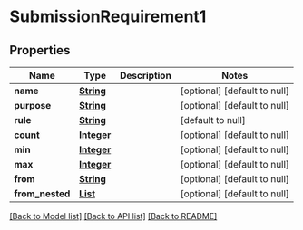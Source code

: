 # SubmissionRequirement1
## Properties

Name | Type | Description | Notes
------------ | ------------- | ------------- | -------------
**name** | [**String**](string.md) |  | [optional] [default to null]
**purpose** | [**String**](string.md) |  | [optional] [default to null]
**rule** | [**String**](string.md) |  | [default to null]
**count** | [**Integer**](integer.md) |  | [optional] [default to null]
**min** | [**Integer**](integer.md) |  | [optional] [default to null]
**max** | [**Integer**](integer.md) |  | [optional] [default to null]
**from** | [**String**](string.md) |  | [optional] [default to null]
**from\_nested** | [**List**](Submission_Requirement.md) |  | [optional] [default to null]

[[Back to Model list]](../README.md#documentation-for-models) [[Back to API list]](../README.md#documentation-for-api-endpoints) [[Back to README]](../README.md)

